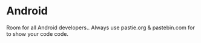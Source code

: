 Android
=======
Room for all Android developers.. Always use pastie.org & pastebin.com for to show your code code.
